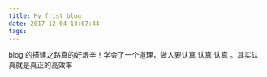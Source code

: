 ```yaml
---
title: My frist blog
date: 2017-12-04 13:07:44
tags:
---
```

blog 的搭建之路真的好艰辛！学会了一个道理，做人要认真 认真 认真 。其实认真就是真正的高效率
